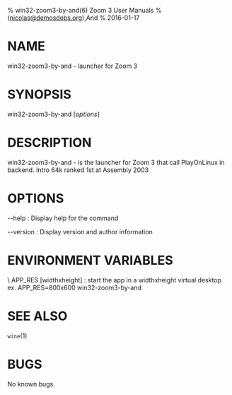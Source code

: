 % win32-zoom3-by-and(6) Zoom 3 User Manuals
%  (nicolas@demosdebs.org),And
% 2016-01-17

# NAME
win32-zoom3-by-and - launcher for Zoom 3

# SYNOPSIS
win32-zoom3-by-and [*options*]

# DESCRIPTION
win32-zoom3-by-and - is the launcher for Zoom 3 that call PlayOnLinux in backend.
Intro 64k ranked 1st at Assembly 2003

# OPTIONS
\--help
:   Display help for the command

\--version
:   Display version and author information

# ENVIRONMENT VARIABLES
\ APP_RES [widthxheight]
:	start the app in a widthxheight virtual desktop  
	ex. APP_RES=800x600 win32-zoom3-by-and

# SEE ALSO
`wine`(1)

# BUGS
No known bugs.
